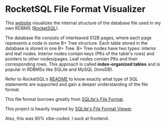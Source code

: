 # RocketSQL File Format Visualizer

This [website](https://m0hossam.github.io/rocketsql-viz/) visualizes the internal structure of the database file used in my own RDBMS ([RocketSQL](https://github.com/m0hossam/rocketsql)).

The database file consists of interleaved 512B pages, where each page represents a node in some B+ Tree structure. Each table stored in the database is stored in one B+ Tree. B+ Tree nodes have two types: interior and leaf nodes. Interior nodes contain keys (PKs of the table's rows) and pointers to other nodes/pages. Leaf nodes contain PKs and their corresponding rows. This approach is called **index-organized tables** and is popular in RDBMSs like SQLite and MySQL (InnoDB).

Refer to RocketSQL's [README](https://github.com/m0hossam/rocketsql/blob/main/README.md) to know exactly what type of SQL statements are supported and gain a deeper understanding of the file format.

This file format borrows greatly from [SQLite's File Format](https://sqlite.org/fileformat.html).

This project is heavily inspired by [SQLite's File Format Viewer](https://github.com/invisal/sqlite-internal).

Also, this was 90% vibe-coded. I suck at frontend.

